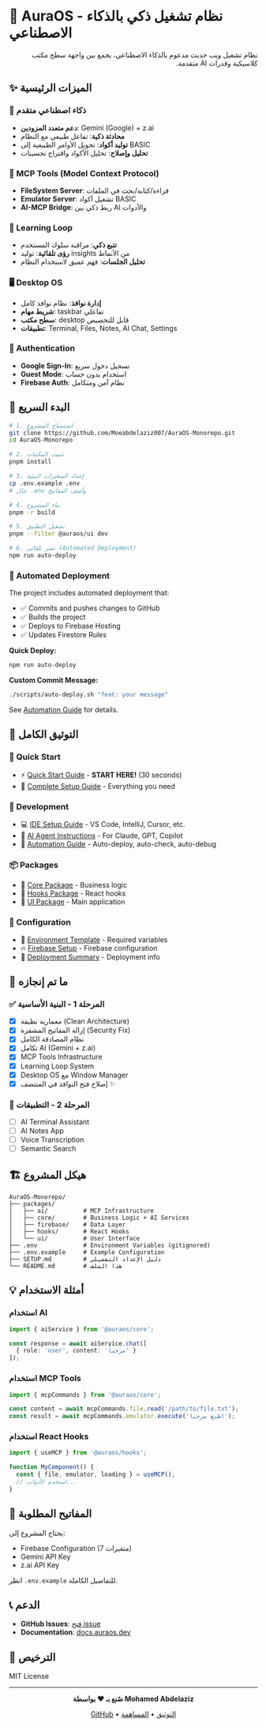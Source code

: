 # 🌟 AuraOS - نظام تشغيل ذكي بالذكاء الاصطناعي

<div dir="rtl">

نظام تشغيل ويب حديث مدعوم بالذكاء الاصطناعي، يجمع بين واجهة سطح مكتب كلاسيكية وقدرات AI متقدمة.

</div>

## ✨ الميزات الرئيسية

### 🤖 ذكاء اصطناعي متقدم
- **دعم متعدد المزودين**: Gemini (Google) + z.ai
- **محادثة ذكية**: تفاعل طبيعي مع النظام
- **توليد أكواد**: تحويل الأوامر الطبيعية إلى BASIC
- **تحليل وإصلاح**: تحليل الأكواد واقتراح تحسينات

### 🔧 MCP Tools (Model Context Protocol)
- **FileSystem Server**: قراءة/كتابة/بحث في الملفات
- **Emulator Server**: تشغيل أكواد BASIC
- **AI-MCP Bridge**: ربط ذكي بين AI والأدوات

### 🧠 Learning Loop
- **تتبع ذكي**: مراقبة سلوك المستخدم
- **رؤى تلقائية**: توليد insights من الأنماط
- **تحليل الجلسات**: فهم عميق لاستخدام النظام

### 🖥️ Desktop OS
- **إدارة نوافذ**: نظام نوافذ كامل
- **شريط مهام**: taskbar تفاعلي
- **سطح مكتب**: desktop قابل للتخصيص
- **تطبيقات**: Terminal, Files, Notes, AI Chat, Settings

### 🔐 Authentication
- **Google Sign-In**: تسجيل دخول سريع
- **Guest Mode**: استخدام بدون حساب
- **Firebase Auth**: نظام آمن ومتكامل

## 🚀 البدء السريع

```bash
# 1. استنساخ المشروع
git clone https://github.com/Moeabdelaziz007/AuraOS-Monorepo.git
cd AuraOS-Monorepo

# 2. تثبيت المكتبات
pnpm install

# 3. إعداد المتغيرات البيئية
cp .env.example .env
# عدّل .env وأضف المفاتيح

# 4. بناء المشروع
pnpm -r build

# 5. تشغيل التطبيق
pnpm --filter @auraos/ui dev

# 6. نشر تلقائي (Automated Deployment)
npm run auto-deploy
```

### 🚀 Automated Deployment

The project includes automated deployment that:
- ✅ Commits and pushes changes to GitHub
- ✅ Builds the project
- ✅ Deploys to Firebase Hosting
- ✅ Updates Firestore Rules

**Quick Deploy:**
```bash
npm run auto-deploy
```

**Custom Commit Message:**
```bash
./scripts/auto-deploy.sh "feat: your message"
```

See [Automation Guide](./docs/AUTOMATION.md) for details.

## 📖 التوثيق الكامل

### 🚀 Quick Start
- ⚡ [Quick Start Guide](./QUICK-START.md) - **START HERE!** (30 seconds)
- 📘 [Complete Setup Guide](./docs/COMPLETE-SETUP-GUIDE.md) - Everything you need

### 🔧 Development
- 💻 [IDE Setup Guide](./docs/IDE-SETUP.md) - VS Code, IntelliJ, Cursor, etc.
- 🤖 [AI Agent Instructions](./.ai/INSTRUCTIONS.md) - For Claude, GPT, Copilot
- 🚀 [Automation Guide](./docs/AUTOMATION.md) - Auto-deploy, auto-check, auto-debug

### 📦 Packages
- 📗 [Core Package](./packages/core/README.md) - Business logic
- 📕 [Hooks Package](./packages/hooks/README.md) - React hooks
- 📙 [UI Package](./packages/ui/README.md) - Main application

### 🔐 Configuration
- 🔑 [Environment Template](./.env.template) - Required variables
- 🔥 [Firebase Setup](./firebase.json) - Firebase configuration
- 📝 [Deployment Summary](./docs/DEPLOYMENT-SUMMARY.md) - Deployment info

## 🎯 ما تم إنجازه

### ✅ المرحلة 1 - البنية الأساسية
- [x] معمارية نظيفة (Clean Architecture)
- [x] إزالة المفاتيح المشفرة (Security Fix)
- [x] نظام المصادقة الكامل
- [x] تكامل AI (Gemini + z.ai)
- [x] MCP Tools Infrastructure
- [x] Learning Loop System
- [x] Desktop OS مع Window Manager
- [x] إصلاح فتح النوافذ في المنتصف ✨

### 🎯 المرحلة 2 - التطبيقات
- [ ] AI Terminal Assistant
- [ ] AI Notes App
- [ ] Voice Transcription
- [ ] Semantic Search

## 🏗️ هيكل المشروع

```
AuraOS-Monorepo/
├── packages/
│   ├── ai/          # MCP Infrastructure
│   ├── core/        # Business Logic + AI Services
│   ├── firebase/    # Data Layer
│   ├── hooks/       # React Hooks
│   └── ui/          # User Interface
├── .env             # Environment Variables (gitignored)
├── .env.example     # Example Configuration
├── SETUP.md         # دليل الإعداد التفصيلي
└── README.md        # هذا الملف
```

## 💡 أمثلة الاستخدام

### استخدام AI

```typescript
import { aiService } from '@auraos/core';

const response = await aiService.chat([
  { role: 'user', content: 'مرحباً' }
]);
```

### استخدام MCP Tools

```typescript
import { mcpCommands } from '@auraos/core';

const content = await mcpCommands.file.read('/path/to/file.txt');
const result = await mcpCommands.emulator.execute('اطبع مرحبا');
```

### استخدام React Hooks

```typescript
import { useMCP } from '@auraos/hooks';

function MyComponent() {
  const { file, emulator, loading } = useMCP();
  // استخدم الأدوات...
}
```

## 🔑 المفاتيح المطلوبة

يحتاج المشروع إلى:
- Firebase Configuration (7 متغيرات)
- Gemini API Key
- z.ai API Key

انظر `.env.example` للتفاصيل الكاملة.

## 📞 الدعم

- **GitHub Issues**: [فتح issue](https://github.com/Moeabdelaziz007/AuraOS-Monorepo/issues)
- **Documentation**: [docs.auraos.dev](https://docs.auraos.dev)

## 📄 الترخيص

MIT License

---

<div align="center">

**صُنع بـ ❤️ بواسطة Mohamed Abdelaziz**

[GitHub](https://github.com/Moeabdelaziz007) • [التوثيق](./SETUP.md) • [المساهمة](./CONTRIBUTING.md)

</div>
